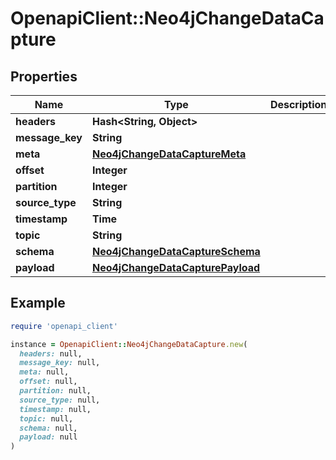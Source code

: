 # OpenapiClient::Neo4jChangeDataCapture

## Properties

| Name | Type | Description | Notes |
| ---- | ---- | ----------- | ----- |
| **headers** | **Hash&lt;String, Object&gt;** |  |  |
| **message_key** | **String** |  |  |
| **meta** | [**Neo4jChangeDataCaptureMeta**](Neo4jChangeDataCaptureMeta.md) |  |  |
| **offset** | **Integer** |  |  |
| **partition** | **Integer** |  |  |
| **source_type** | **String** |  |  |
| **timestamp** | **Time** |  |  |
| **topic** | **String** |  |  |
| **schema** | [**Neo4jChangeDataCaptureSchema**](Neo4jChangeDataCaptureSchema.md) |  |  |
| **payload** | [**Neo4jChangeDataCapturePayload**](Neo4jChangeDataCapturePayload.md) |  |  |

## Example

```ruby
require 'openapi_client'

instance = OpenapiClient::Neo4jChangeDataCapture.new(
  headers: null,
  message_key: null,
  meta: null,
  offset: null,
  partition: null,
  source_type: null,
  timestamp: null,
  topic: null,
  schema: null,
  payload: null
)
```

